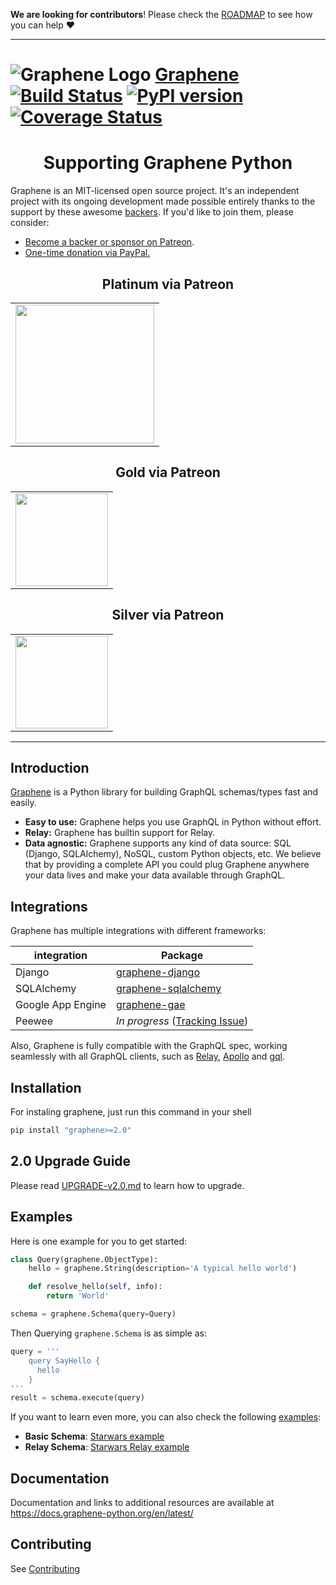 **We are looking for contributors**! Please check the [ROADMAP](https://github.com/graphql-python/graphene/blob/master/ROADMAP.md) to see how you can help ❤️

---

# ![Graphene Logo](http://graphene-python.org/favicon.png) [Graphene](http://graphene-python.org) [![Build Status](https://travis-ci.org/graphql-python/graphene.svg?branch=master)](https://travis-ci.org/graphql-python/graphene) [![PyPI version](https://badge.fury.io/py/graphene.svg)](https://badge.fury.io/py/graphene) [![Coverage Status](https://coveralls.io/repos/graphql-python/graphene/badge.svg?branch=master&service=github)](https://coveralls.io/github/graphql-python/graphene?branch=master)

<h1 align="center">Supporting Graphene Python</h1>

Graphene is an MIT-licensed open source project. It's an independent project with its ongoing development made possible entirely thanks to the support by these awesome [backers](https://github.com/graphql-python/graphene/blob/master/BACKERS.md). If you'd like to join them, please consider:

- [Become a backer or sponsor on Patreon](https://www.patreon.com/syrusakbary).
- [One-time donation via PayPal.](https://graphene-python.org/support-graphene/)

<!--<h2 align="center">Special Sponsors</h2>


<p align="center">
  <a href="https://stdlib.com" target="_blank">
    <img width="260px" src="https://raw.githubusercontent.com/graphql-python/graphene-python.org/master/src/pages/sponsors/generic-logo.png">
  </a>
</p>

<!--special end-->

<h2 align="center">Platinum via Patreon</h2>

<!--platinum start-->
<table>
  <tbody>
    <tr>
      <td align="center" valign="middle">
        <a href="https://www.patreon.com/join/syrusakbary" target="_blank">
          <img width="222px" src="https://raw.githubusercontent.com/graphql-python/graphene-python.org/master/src/pages/sponsors/generic-logo.png">
        </a>
      </td>
    </tr>
  </tbody>
</table>

<h2 align="center">Gold via Patreon</h2>

<!--gold start-->
<table>
  <tbody>
    <tr>
      <td align="center" valign="middle">
        <a href="https://www.patreon.com/join/syrusakbary" target="_blank">
          <img width="148px" src="https://raw.githubusercontent.com/graphql-python/graphene-python.org/master/src/pages/sponsors/generic-logo.png">
        </a>
      </td>
    </tr>
  </tbody>
</table>
<!--gold end-->

<h2 align="center">Silver via Patreon</h2>

<!--silver start-->
<table>
  <tbody>
    <tr>
      <td align="center" valign="middle">
        <a href="https://www.patreon.com/join/syrusakbary" target="_blank">
          <img width="148px" src="https://raw.githubusercontent.com/graphql-python/graphene-python.org/master/src/pages/sponsors/generic-logo.png">
        </a>
      </td>
    </tr>
  </tbody>
</table>
<!--silver end-->

---

## Introduction

[Graphene](http://graphene-python.org) is a Python library for building GraphQL schemas/types fast and easily.

- **Easy to use:** Graphene helps you use GraphQL in Python without effort.
- **Relay:** Graphene has builtin support for Relay.
- **Data agnostic:** Graphene supports any kind of data source: SQL (Django, SQLAlchemy), NoSQL, custom Python objects, etc.
  We believe that by providing a complete API you could plug Graphene anywhere your data lives and make your data available
  through GraphQL.

## Integrations

Graphene has multiple integrations with different frameworks:

| integration       | Package                                                                                 |
| ----------------- | --------------------------------------------------------------------------------------- |
| Django            | [graphene-django](https://github.com/graphql-python/graphene-django/)                   |
| SQLAlchemy        | [graphene-sqlalchemy](https://github.com/graphql-python/graphene-sqlalchemy/)           |
| Google App Engine | [graphene-gae](https://github.com/graphql-python/graphene-gae/)                         |
| Peewee            | _In progress_ ([Tracking Issue](https://github.com/graphql-python/graphene/issues/289)) |

Also, Graphene is fully compatible with the GraphQL spec, working seamlessly with all GraphQL clients, such as [Relay](https://github.com/facebook/relay), [Apollo](https://github.com/apollographql/apollo-client) and [gql](https://github.com/graphql-python/gql).

## Installation

For instaling graphene, just run this command in your shell

```bash
pip install "graphene>=2.0"
```

## 2.0 Upgrade Guide

Please read [UPGRADE-v2.0.md](/UPGRADE-v2.0.md) to learn how to upgrade.

## Examples

Here is one example for you to get started:

```python
class Query(graphene.ObjectType):
    hello = graphene.String(description='A typical hello world')

    def resolve_hello(self, info):
        return 'World'

schema = graphene.Schema(query=Query)
```

Then Querying `graphene.Schema` is as simple as:

```python
query = '''
    query SayHello {
      hello
    }
'''
result = schema.execute(query)
```

If you want to learn even more, you can also check the following [examples](examples/):

- **Basic Schema**: [Starwars example](examples/starwars)
- **Relay Schema**: [Starwars Relay example](examples/starwars_relay)

## Documentation

Documentation and links to additional resources are available at
https://docs.graphene-python.org/en/latest/

## Contributing

See [Contributing](CONTRIBUTING.md)
